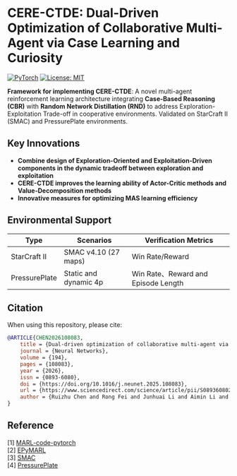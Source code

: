 # CERE-CTDE: Dual-Driven Optimization of Collaborative Multi-Agent via Case Learning and Curiosity

[![PyTorch](https://img.shields.io/badge/PyTorch-1.10%2B-orange)](https://pytorch.org)
[![License: MIT](https://img.shields.io/badge/License-MIT-yellow.svg)](https://opensource.org/licenses/MIT)

**Framework for implementing CERE-CTDE**: A novel multi-agent reinforcement learning architecture integrating **Case-Based Reasoning (CBR)** with **Random Network Distillation (RND)** to address Exploration-Exploitation Trade-off in cooperative environments. Validated on StarCraft II (SMAC) and PressurePlate environments.

## Key Innovations
- **Combine design of Exploration-Oriented and Exploitation-Driven components in the dynamic tradeoff between exploration and exploitation**
- **CERE-CTDE improves the learning ability of Actor-Critic methods and Value-Decomposition methods**
- **Innovative measures for optimizing MAS learning efficiency**

## Environmental Support 
| Type          | Scenarios            | Verification Metrics               |
|---------------|----------------------|------------------------------------|
| StarCraft II  | SMAC v4.10 (27 maps) | Win Rate/Reward                    |
| PressurePlate | Static and dynamic 4p| Win Rate、Reward and Episode Length |


## Citation
When using this repository, please cite:
```bibtex
@ARTICLE{CHEN2026108083,
    title = {Dual-driven optimization of collaborative multi-agent via case learning and curiosity},
    journal = {Neural Networks},
    volume = {194},
    pages = {108083},
    year = {2026},
    issn = {0893-6080},
    doi = {https://doi.org/10.1016/j.neunet.2025.108083},
    url = {https://www.sciencedirect.com/science/article/pii/S0893608025009633},
    author = {Ruizhu Chen and Rong Fei and Junhuai Li and Aimin Li and Yalin Miao and Lili Wu and Zhiming Chen}
}
```
## Reference
[1] [MARL-code-pytorch](https://github.com/Lizhi-sjtu/MARL-code-pytorch)<br />
[2] [EPyMARL](https://github.com/uoe-agents/epymarl)<br />
[3] [SMAC](https://github.com/oxwhirl/smac)<br />
[4] [PressurePlate](https://github.com/uoe-agents/pressureplate)<br />



